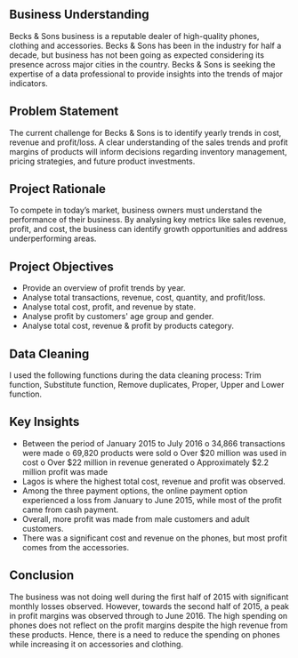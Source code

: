 ## Business Understanding
Becks & Sons business is a reputable dealer of high-quality phones, clothing and accessories. Becks & Sons has been in the industry for half a decade, but business has not been going as expected considering its presence across major cities in the country. Becks & Sons is seeking the expertise of a data professional to provide insights into the trends of major indicators.
## Problem Statement
The current challenge for Becks & Sons is to identify yearly trends in cost, revenue and profit/loss. A clear understanding of the sales trends and profit margins of products will inform decisions regarding inventory management, pricing strategies, and future product investments. 
## Project Rationale 
To compete in today’s market, business owners must understand the performance of their business. By analysing key metrics like sales revenue, profit, and cost, the business can identify growth opportunities and address underperforming areas.
## Project Objectives
-	 Provide an overview of profit trends by year.
-	Analyse total transactions, revenue, cost, quantity, and profit/loss.
-	Analyse total cost, profit, and revenue by state.
-	 Analyse profit by customers' age group and gender.
-	Analyse total cost, revenue & profit by products category.
## Data Cleaning 
I used the following functions during the data cleaning process: Trim function, Substitute function, Remove duplicates, Proper, Upper and Lower function.
## Key Insights
-	Between the period of January 2015 to July 2016
   o	34,866 transactions were made
   o	69,820 products were sold
   o	Over $20 million was used in cost
   o	Over $22 million in revenue generated
   o	Approximately $2.2 million profit was made 
-	Lagos is where the highest total cost, revenue and profit was observed.
-	Among the three payment options, the online payment option experienced a loss from January to June 2015, while most of the profit came from cash payment.
-	Overall, more profit was made from male customers and adult customers.
-	There was a significant cost and revenue on the phones, but most profit comes from the accessories.
## Conclusion
The business was not doing well during the first half of 2015 with significant monthly losses observed. However, towards the second half of 2015, a peak in profit margins was observed through to June 2016. The high spending on phones does not reflect on the profit margins despite the high revenue from these products. Hence, there is a need to reduce the spending on phones while increasing it on accessories and clothing. 
